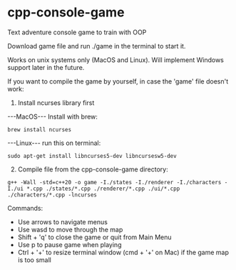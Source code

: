 # cpp-console-game
Text adventure console game to train with OOP

Download game file and run ./game in the terminal to start it.

Works on unix systems only (MacOS and Linux).
Will implement Windows support later in the future.

If you want to compile the game by yourself, in case the 'game' file doesn't work:

1) Install ncurses library first

---MacOS---
Install with brew:

`brew install ncurses`


---Linux---
run this on terminal:


`sudo apt-get install libncurses5-dev libncursesw5-dev`

2) Compile file from the cpp-console-game directory:

`g++ -Wall -std=c++20 -o game -I./states -I./renderer -I./characters -I./ui *.cpp ./states/*.cpp ./renderer/*.cpp ./ui/*.cpp ./characters/*.cpp -lncurses`


Commands:
- Use arrows to navigate menus
- Use wasd to move through the map
- Shift + 'q' to close the game or quit from Main Menu
- Use p to pause game when playing
- Ctrl + '+' to resize terminal window (cmd + '+' on Mac) if the
  game map is too small
